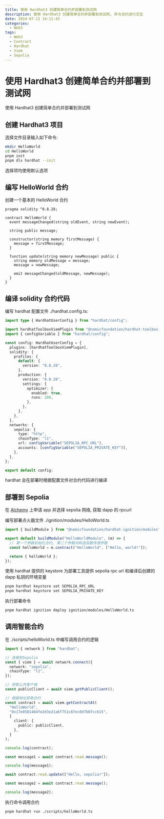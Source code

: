 ```yaml
---
title: 使用 Hardhat3 创建简单合约并部署到测试网
description: 使用 Hardhat3 创建简单合约并部署到测试网, 并与合约进行交互
date: 2024-07-11 14:11:43
categories:
  - Web3
tags:
  - Web3
  - Contract
  - Hardhat
  - Viem
  - Sepolia
---
```


# 使用 Hardhat3 创建简单合约并部署到测试网

使用 Hardhat3 创建简单合约并部署到测试网

## 创建 Hardhat3 项目

选择文件目录输入如下命令:

```sh
mkdir HelloWorld
cd HelloWorld
pnpm init
pnpm dlx hardhat --init
```

选择项均使用默认选项

## 编写 HelloWorld 合约

创建一个基本的 HelloWorld 合约

```solidity
pragma solidity ^0.8.28;

contract HelloWorld {
  event messageChanged(string oldEvent, string newEvent);

  string public message;

  constructor(string memory firstMessage) {
    message = firstMessage;
  }

  function update(string memory newMessage) public {
    string memory oldMessage = message;
    message = newMessage;

    emit messageChanged(oldMessage, newMessage);
  }
}
```

## 编译 solidity 合约代码

编写 hardhat 配置文件 ./hardhat.config.ts:

```ts
import type { HardhatUserConfig } from "hardhat/config";

import hardhatToolboxViemPlugin from "@nomicfoundation/hardhat-toolbox-viem";
import { configVariable } from "hardhat/config";

const config: HardhatUserConfig = {
  plugins: [hardhatToolboxViemPlugin],
  solidity: {
    profiles: {
      default: {
        version: "0.8.28",
      },
      production: {
        version: "0.8.28",
        settings: {
          optimizer: {
            enabled: true,
            runs: 200,
          },
        },
      },
    },
  },
  networks: {
    sepolia: {
      type: "http",
      chainType: "l1",
      url: configVariable("SEPOLIA_RPC_URL"),
      accounts: [configVariable("SEPOLIA_PRIVATE_KEY")],
    },
  },
};

export default config;
```

hardhat 会在部署时根据配置文件对合约代码进行编译

## 部署到 Sepolia

在 [Alchemy](https://dashboard.alchemy.com/) 上申请 app 并选择 sepolia 网络, 获取 dapp 的 rpcurl

编写部署点火器文件 ./ignition/modules/HelloWorld.ts

```ts
import { buildModule } from "@nomicfoundation/hardhat-ignition/modules";

export default buildModule("HelloWorldModule", (m) => {
  // 第一个参数初始化合约, 第二个参数向构造函数传递参数
  const helloWorld = m.contract("HelloWorld", ["Hello, world!"]);

  return { helloWorld };
});
```

使用 hardhat 提供的 keystore 为部署工具提供 sepolia rpc url 和编译后创建的 dapp 私钥的环境变量

```sh
pnpm hardhat keystore set SEPOLIA_RPC_URL
pnpm hardhat keystore set SEPOLIA_PRIVATE_KEY
```

执行部署命令

```sh
pnpm hardhat ignition deploy ignition/modules/HelloWorld.ts
```

## 调用智能合约

在 ./scripts/helloWorld.ts 中编写调用合约的逻辑

```ts
import { network } from "hardhat";

// 连接到Sepolia
const { viem } = await network.connect({
  network: "sepolia",
  chainType: "l1",
});

// 获取公共客户端
const publicClient = await viem.getPublicClient();

// 根据地址获取合约
const contract = await viem.getContractAt(
  "HelloWorld",
  "0x17e0581484fe2d3e21a6f751c87ec0d7b07cc615",
  {
    client: {
      public: publicClient,
    },
  }
);

console.log(contract);

const message1 = await contract.read.message();

console.log(message1);

await contract.read.update(["Hello, sepolia!"]);

const message2 = await contract.read.message();

console.log(message2);
```

执行命令调用合约

```sh
pnpm hardhat run ./scripts/helloWorld.ts
```

